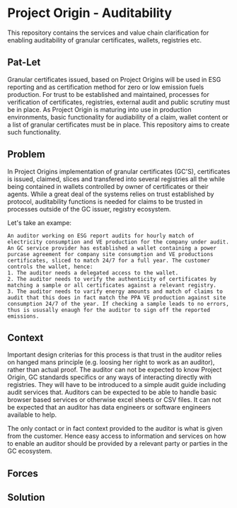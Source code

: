 # Project Origin - Auditability

This repository contains the services and value chain clarification for enabling auditability of granular certificates, wallets, registries etc.

## Pat-Let

Granular certificates issued, based on Project Origins will be used in ESG reporting and as certification method for zero or low emission fuels production. For trust to be established and maintained, processes for verification of certificates, registries, external audit and public scrutiny must be in place. As Project Origin is maturing into use in production environments, basic functionality for audiability of a claim, wallet content or a list of granular certificates must be in place. This repository aims to create such functionality.

## Problem

In Project Origins implementation of granular certificates (GC'S), certificates is issued, claimed, slices and transfered into several registries all the while being contained in wallets controlled by owner of certificates or their agents. While a great deal of the systems relies on trust established by protocol, auditability functions is needed for claims to be trusted in processes outside of the GC issuer, registry ecosystem. 

Let's take an exampe:
```text
An auditor working on ESG report audits for hourly match of electricity consumption and VE production for the company under audit. An GC service provider has established a wallet containing a power purcase agreement for company site consumption and VE productions certificates, sliced to match 24/7 for a full year. The customer controls the wallet, hence:
1. The auditor needs a delegated access to the wallet.
2. The auditor needs to verify the authenticity of certificates by matching a sample or all certificates against a relevant registry.
3. The auditor needs to varify energy amounts and match of claims to audit that this does in fact match the PPA VE production against site consumption 24/7 of the year. If checking a sample leads to no errors, thus is ususally enaugh for the auditor to sign off the reported emissions.
```

## Context

Important design criterias for this process is that trust in the auditor relies on hanged mans principle (e.g. loosing her right to work as an auditor), rather than actual proof. The auditor can not be expected to know Project Origin, GC standards specifics or any ways of interacting directly with registries. They will have to be introduced to a simple audit guide including audit services that. Auditors can be expected to be able to handle basic browser based services or otherwise excel sheets or CSV files. It can not be expected that an auditor has data engineers or software engineers available to help.

The only contact or in fact context provided to the auditor is what is given from the customer. Hence easy access to information and services on how to enable an auditor should be provided by a relevant party or parties in the GC ecosystem.

## Forces

## Solution
